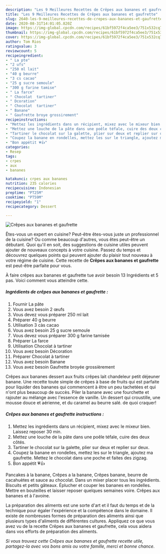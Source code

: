 ```yaml
---
description: "Les 9 Meilleures Recettes de Crêpes aux bananes et gaufrette"
title: "Les 9 Meilleures Recettes de Crêpes aux bananes et gaufrette"
slug: 2640-les-9-meilleures-recettes-de-crepes-aux-bananes-et-gaufrette
date: 2020-08-31T14:01:05.820Z
image: https://img-global.cpcdn.com/recipes/61bf5972f4ca5ee3/751x532cq70/crepes-aux-bananes-et-gaufrette-photo-principale-de-la-recette.jpg
thumbnail: https://img-global.cpcdn.com/recipes/61bf5972f4ca5ee3/751x532cq70/crepes-aux-bananes-et-gaufrette-photo-principale-de-la-recette.jpg
cover: https://img-global.cpcdn.com/recipes/61bf5972f4ca5ee3/751x532cq70/crepes-aux-bananes-et-gaufrette-photo-principale-de-la-recette.jpg
author: Tom Rios
ratingvalue: 3
reviewcount: 5
recipeingredient:
- " La pte"
- "2 ufs"
- "250 ml lait"
- "40 g beurre"
- "3 cs cacao"
- "25 g sucre semoule"
- "300 g farine tamise"
- " La farce"
- " Chocolat  tartiner"
- " Dcoration"
- " Chocolat  tartiner"
- " Banane"
- " Gaufrette broye grossirement"
recipeinstructions:
- "Mettez les ingrédients dans un récipient, mixez avec le mixeur bien. Laissez reposer 30 min."
- "Mettez une louche de la pâte dans une poêle téfale, cuire des deux côtés."
- "Tartiner le chocolat sur la galette, plier sur deux et replier sur deux."
- "Coupez la banane en rondelles, mettez les sur le triangle, ajoutez ma gaufrette. Mettez le chocolat dans une poche et faites des zigzag."
- "Bon appétit 💗👍"
categories:
- Resep
tags:
- crpes
- aux
- bananes

katakunci: crpes aux bananes 
nutrition: 235 calories
recipecuisine: Indonesian
preptime: "PT25M"
cooktime: "PT59M"
recipeyield: "1"
recipecategory: Dessert

---
```



![Crêpes aux bananes et gaufrette](https://img-global.cpcdn.com/recipes/61bf5972f4ca5ee3/751x532cq70/crepes-aux-bananes-et-gaufrette-photo-principale-de-la-recette.jpg)

Êtes-vous un expert en cuisine? Peut-être êtes-vous juste un professionnel de la cuisine? Ou comme beaucoup d'autres, vous êtes peut-être un débutant. Quoi qu'il en soit, des suggestions de cuisine utiles peuvent ajouter de nouveaux concepts à votre cuisine. Passez du temps et découvrez quelques points qui peuvent ajouter du plaisir tout nouveau à votre régime de cuisine. Cette recette de <strong> Crêpes aux bananes et gaufrette </strong> est peut-être parfaite pour vous.

<!--inarticleads1-->

À faire crêpes aux bananes et gaufrette tue avoir besoin 13 Ingrédients et 5 pas. Voici comment vous atteindre cette.

##### Ingrédients de crêpes aux bananes et gaufrette :

1. Fournir  La pâte
1. Vous avez besoin 2 œufs
1. Vous devez vous préparer 250 ml lait
1. Préparer 40 g beurre
1. Utilisation 3 càs cacao
1. Vous avez besoin 25 g sucre semoule
1. Vous devez vous préparer 300 g farine tamisée
1. Préparer  La farce
1. Utilisation  Chocolat à tartiner
1. Vous avez besoin  Décoration
1. Préparer  Chocolat à tartiner
1. Vous avez besoin  Banane
1. Vous avez besoin  Gaufrette broyée grossièrement


Crêpes aux bananes dessert aux fruits crêpes lait chandeleur petit déjeuner banane. Une recette toute simple de crêpes à base de fruits qui est parfaite pour liquider des bananes qui commencent à être un peu tachetées et qui n&#39;ont plus beaucoup de succès. Piler la banane avec une fourchette et rajouter au mélange avec l&#39;essence de vanille. Un dessert qui croustille, une mousse douce et aérienne, et du caramel au beurre salé. de quoi craquer! 

<!--inarticleads2-->

##### Crêpes aux bananes et gaufrette instructions :

1. Mettez les ingrédients dans un récipient, mixez avec le mixeur bien. Laissez reposer 30 min.
1. Mettez une louche de la pâte dans une poêle téfale, cuire des deux côtés.
1. Tartiner le chocolat sur la galette, plier sur deux et replier sur deux.
1. Coupez la banane en rondelles, mettez les sur le triangle, ajoutez ma gaufrette. Mettez le chocolat dans une poche et faites des zigzag.
1. Bon appétit 💗👍


Pancakes à la banane, Crêpes a la banane, Crêpes banane, beurre de cacahuètes et sauce au chocolat. Dans un mixer placer tous les ingrédients. Biscuits et petits gâteaux. Éplucher et couper les bananes en rondelles. Mettre en bouteilles et laisser reposer quelques semaines voire. Crêpes aux bananes et à l&#39;avoine. 

<!--inarticleads1-->

<p>
La préparation des aliments est une sorte d'art et il faut du temps et de la technique pour égaler l'expérience et la compétence dans le domaine. Il existe de nombreuses formes de préparation des aliments ainsi que plusieurs types d'aliments de différentes cultures. Appliquez ce que vous avez vu de la recette Crêpes aux bananes et gaufrette, cela vous aidera dans vos efforts de préparation des aliments.
</p>

<p>
<i>Si vous trouvez cette Crêpes aux bananes et gaufrette recette utile, partagez-la avec vos bons amis ou votre famille, merci et bonne chance.</i>
</p>
